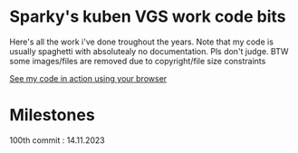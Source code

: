 # Sparky's kuben VGS work code bits
Here's all the work i've done troughout the years. 
Note that my code is usually spaghetti with absolutealy no documentation. Pls don't judge.
BTW some images/files are removed due to copyright/file size constraints

[See my code in action using your browser](https://protosparky.github.io/Sparky-KUB-IT-Work/index.html)


# Milestones 

100th commit : 14.11.2023

